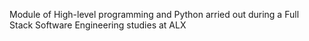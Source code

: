 Module of High-level programming and Python arried out during a Full Stack Software Engineering studies at ALX
